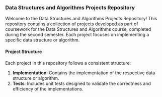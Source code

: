 ### Data Structures and Algorithms Projects Repository

Welcome to the Data Structures and Algorithms Projects Repository! This repository contains a collection of projects developed as part of coursework for the Data Structures and Algorithms course, completed during the second semester. Each project focuses on implementing a specific data structure or algorithm.

#### Project Structure
Each project in this repository follows a consistent structure:

1. **Implementation**: Contains the implementation of the respective data structure or algorithm.
2. **Tests**: Includes unit tests designed to validate the correctness and efficiency of the implementations.


